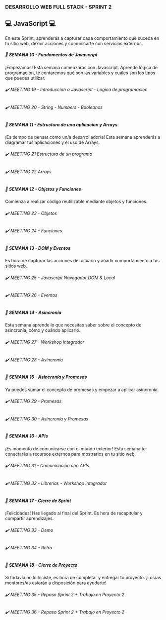 ### DESARROLLO WEB FULL STACK - SPRINT 2

## :computer:  JavaScript  :computer:

En este Sprint, aprenderás a capturar cada comportamiento que suceda en tu sitio web, de?nir acciones y comunicarte con servicios externos.

##### :open_file_folder: SEMANA 10 - Fundamentos de Javascript

¡Empezamos! Esta semana comenzarás con Javascript. Aprende lógica de programación, te contaremos qué son las variables y cuáles son los tipos que puedes utilizar.

###### :heavy_check_mark: MEETING 19 - Introduccion a Javascript - Logica de programacion

###### :heavy_check_mark: MEETING 20 - String - Numbers - Booleanos

##### :open_file_folder: SEMANA 11 - Estructura de una aplicacion y Arrays

¡Es tiempo de pensar como un/a desarrollador/a! Esta semana aprenderás a diagramar tus aplicaciones y el uso de Arrays.

###### :heavy_check_mark: MEETING 21 Estructura de un programa 

###### :heavy_check_mark: MEETING 22 Arrays

##### :open_file_folder: SEMANA 12 - Objetos y Funciones

Comienza a realizar código reutilizable mediante objetos y funciones.

###### :heavy_check_mark: MEETING 23 - Objetos

###### :heavy_check_mark: MEETING 24 - Funciones

##### :open_file_folder: SEMANA 13 - DOM y Eventos

Es hora de capturar las acciones del usuario y añadir comportamiento a tus sitios web.

###### :heavy_check_mark: MEETING 25 - Javascript Navegador DOM & Local

###### :heavy_check_mark: MEETING 26 - Eventos

##### :open_file_folder: SEMANA 14 - Asincronía

Esta semana aprende lo que necesitas saber sobre el concepto de asincronía, cómo y cuándo aplicarlo.

###### :heavy_check_mark: MEETING 27 - Workshop Integrador

###### :heavy_check_mark: MEETING 28 - Asincronía

##### :open_file_folder: SEMANA 15 - Asincronía y Promesas

Ya puedes sumar el concepto de promesas y empezar a aplicar asincronía.

###### :heavy_check_mark: MEETING 29 - Promesas

###### :heavy_check_mark: MEETING 30 - Asincronía y Promesas

##### :open_file_folder: SEMANA 16 - APIs

¡Es momento de comunicarse con el mundo exterior! Esta semana te conectarás a recursos externos para mostrarlos en tu sitio web.

###### :heavy_check_mark: MEETING 31 - Comunicación con APIs

###### :heavy_check_mark: MEETING 32 - Librerías - Workshop integrador

##### :open_file_folder: SEMANA 17 - Cierre de Sprint

¡Felicidades! Has llegado al final del Sprint. Es hora de recapitular y compartir aprendizajes.

###### :heavy_check_mark: MEETING 33 - Demo

###### :heavy_check_mark: MEETING 34 - Retro

##### :open_file_folder: SEMANA 18 - Cierre de Proyecto

Si todavía no lo hiciste, es hora de completar y entregar tu proyecto. ¡Los/as mentores/as estarán a disposición para ayudarte!

###### :heavy_check_mark: MEETING 35 - Repaso Sprint 2 + Trabajo en Proyecto 2

###### :heavy_check_mark: MEETING 36 - Repaso Sprint 2 + Trabajo en Proyecto 2
